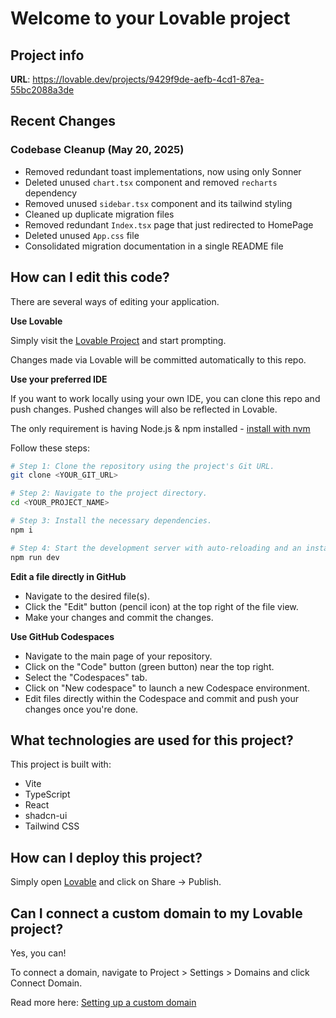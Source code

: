 # Welcome to your Lovable project

## Project info

**URL**: https://lovable.dev/projects/9429f9de-aefb-4cd1-87ea-55bc2088a3de

## Recent Changes

### Codebase Cleanup (May 20, 2025)

- Removed redundant toast implementations, now using only Sonner
- Deleted unused `chart.tsx` component and removed `recharts` dependency
- Removed unused `sidebar.tsx` component and its tailwind styling
- Cleaned up duplicate migration files
- Removed redundant `Index.tsx` page that just redirected to HomePage
- Deleted unused `App.css` file
- Consolidated migration documentation in a single README file

## How can I edit this code?

There are several ways of editing your application.

**Use Lovable**

Simply visit the [Lovable Project](https://lovable.dev/projects/9429f9de-aefb-4cd1-87ea-55bc2088a3de) and start prompting.

Changes made via Lovable will be committed automatically to this repo.

**Use your preferred IDE**

If you want to work locally using your own IDE, you can clone this repo and push changes. Pushed changes will also be reflected in Lovable.

The only requirement is having Node.js & npm installed - [install with nvm](https://github.com/nvm-sh/nvm#installing-and-updating)

Follow these steps:

```sh
# Step 1: Clone the repository using the project's Git URL.
git clone <YOUR_GIT_URL>

# Step 2: Navigate to the project directory.
cd <YOUR_PROJECT_NAME>

# Step 3: Install the necessary dependencies.
npm i

# Step 4: Start the development server with auto-reloading and an instant preview.
npm run dev
```

**Edit a file directly in GitHub**

- Navigate to the desired file(s).
- Click the "Edit" button (pencil icon) at the top right of the file view.
- Make your changes and commit the changes.

**Use GitHub Codespaces**

- Navigate to the main page of your repository.
- Click on the "Code" button (green button) near the top right.
- Select the "Codespaces" tab.
- Click on "New codespace" to launch a new Codespace environment.
- Edit files directly within the Codespace and commit and push your changes once you're done.

## What technologies are used for this project?

This project is built with:

- Vite
- TypeScript
- React
- shadcn-ui
- Tailwind CSS

## How can I deploy this project?

Simply open [Lovable](https://lovable.dev/projects/9429f9de-aefb-4cd1-87ea-55bc2088a3de) and click on Share -> Publish.

## Can I connect a custom domain to my Lovable project?

Yes, you can!

To connect a domain, navigate to Project > Settings > Domains and click Connect Domain.

Read more here: [Setting up a custom domain](https://docs.lovable.dev/tips-tricks/custom-domain#step-by-step-guide)

